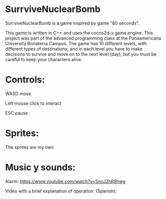 # SurrviveNuclearBomb

SurrviveNuclearBomb is a game inspired by game "60 seconds".

This game is written in C++ and uses the cocos2d-x game engine. This project was part of the advanced programming class at the Panaamericana University Bonaterra Campus.
The game has 10 different levels, with different types of destinations, and in each level you have to make decisions to survive and move on to the next level (day), but you must be careful to keep your characters alive.



# Controls:

WASD move

Left mouse click to interact

ESC pause



# Sprites:

The sprites are my own



# Music y sounds:

Alarm: https://www.youtube.com/watch?v=SnoJ2hR9hwg

Video with a brief explanation of operation: (Spanish):
